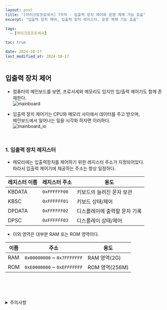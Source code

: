 ```yaml
---
layout: post
title: "[마이크로프로세서] 7주차 - 입출력 장치 제어와 운영 체제 기능 호출"
excerpt: "입출력 장치 제어, 입출력 장치 레지스터, 운영 체제 기능 호출"

tags:
  - [마이크로프로세서]

toc: true

date: 2024-10-17
last_modified_at: 2024-10-17
---
```

## 입출력 장치 제어
- 컴퓨터의 메인보드를 보면, 프로서세와 메모리도 있지만 입/출력 제어기도 함께 존재한다.  
![mainboard](TODO)  

- 입출력 장치 제어기는 CPU와 메모리 사이에서 데이터를 주고 받으며,  
메인보드에서 일어나는 일을 시각화 하자면 이러하다.  
![mainboard_io](TODO)  

<br>

### 1. 입출력 장치 레지스터
- 메모리에는 입출력장치를 제어하기 위한 레지스터 주소가 지정되어있다.  
따라서 입출력 제어기에 제공하는 주소는 항상 일정하다.  

|레지스터 이름|레지스터 주소|용도|
|---|---|---|
|KBDATA|`0xFFFFFF00`|키보드의 눌려진 문자 보관|
|KBSC|`0xFFFFFF01`|키보드 상태/제어|
|DPDATA|`0xFFFFFF02`|디스플레이에 출력할 문자 기록|
|DPSC|`0xFFFFFF03`|디스플레이 상태/제어|

- 이외 영역은 대부분 RAM 또는 ROM 영역이다.  

|이름|주소|용도|
|---|---|---|
|RAM|`0x00000000` ~ `0x7FFFFFFF`|RAM 영역(2G)|
|ROM|`0xE0000000` ~ `0xEFFFFFFF`|ROM 영역(256M)|

<br>
<br>
<br>
<br>
<details>
<summary>주의사항</summary>
<div markdown="1">  

이 포스팅은 강원대학교 김용석 교수님의 마이크로프로세서 수업을 들으며 내용을 정리 한 것입니다.  
수업 내용에 대한 저작권은 교수님께 있으니,  
다른 곳으로의 무분별한 내용 복사를 자제해 주세요.  

</div>
</details>